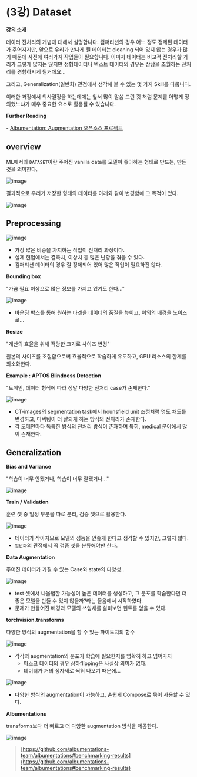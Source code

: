 # (3강) Dataset

**강의 소개**

데이터 전처리의 개념에 대해서 설명합니다. 컴퍼티션의 경우 어느 정도 정제된 데이터가 주어지지만, 앞으로 우리가 만나게 될 데이터는 cleaning 되어 있지 않는 경우가 많기 때문에 사전에 여러가지 작업들이 필요합니다. 이미지 데이터는 비교적 전처리할 거리가 그렇게 많지는 않지만 정형데이터나 텍스트 데이터의 경우는 상상을 초월하는 전처리를 경험하시게 될거에요...

그리고, Generalization(일반화) 관점에서 생각해 볼 수 있는 몇 가지 Skill를 다룹니다.

이러한 과정에서 의사결정을 하는데에는 앞서 많이 말씀 드린 것 처럼 문제를 어떻게 정의했느냐가 매우 중요한 요소로 활용될 수 있습니다.

 

**Further Reading**

\- [Albumentation: Augmentation 오픈소스 프로젝트](https://github.com/albumentations-team/albumentations.git)

 

## overview

ML에서의 `DATASET`이란 주어진 vanilla data를 모델이 좋아하는 형태로 만드는, 만든 것을 의미한다. 

![image](https://user-images.githubusercontent.com/38639633/112918094-0ce16f80-913f-11eb-99b8-e2727bf3d74c.png)

결과적으로 우리가 저장한 형태의 데이터를 아래와 같이 변경함에 그 목적이 있다. 

![image](https://user-images.githubusercontent.com/38639633/112918445-da844200-913f-11eb-88e2-94c0a9f526c4.png)



## Preprocessing

![image](https://user-images.githubusercontent.com/38639633/112918610-38188e80-9140-11eb-966e-103bdfc656f5.png)

- 가장 많은 비중을 차지하는 작업이 전처리 과정이다. 
- 실제 현업에서는 결측치, 이상치 등 많은 난항을 겪을 수 있다. 
- 컴퍼티션 데이터의 경우 잘 정제되어 있어 많은 작업이 필요하진 않다. 



**Bounding box**

"가끔 필요 이상으로 많은 정보를 가지고 있기도 한다..."

![image](https://user-images.githubusercontent.com/38639633/112918867-dad10d00-9140-11eb-9a01-e833fb8cce0a.png)

- 바운딩 박스를 통해 원하는 타겟을 데이터의 품질을 높이고, 이외의 배경을 노이즈로... 



**Resize**

"계산의 효율을 위해 적당한 크기로 사이즈 변경"

원본의 사이즈를 조절함으로써 효율적으로 학습하게 유도하고, GPU 리소스의 한계를 최소화한다. 



**Example : APTOS Blindness Detection**

"도메인, 데이터 형식에 따라 정말 다양한 전처리 case가 존재한다."

![image](https://user-images.githubusercontent.com/38639633/112919176-85e1c680-9141-11eb-8ba8-8e57a981683f.png)

- CT-images의 segmentation task에서 hounsfield unit 조정처럼 명도 채도를 변경하고, 디텍팅이 더 잘되게 하는 방식의 전처리가 존재한다.
- 각 도메인마다 독특한 방식의 전처리 방식이 존재하며 특히, medical 분야에서 많이 존재한다. 



## Generalization

**Bias and Variance**

"학습이 너무 안됐거나, 학습이 너무 잘됐거나..."

![image](https://user-images.githubusercontent.com/38639633/112919896-e3c2de00-9142-11eb-9794-3335cb926ee8.png)



**Train / Validation**

훈련 셋 중 일정 부분을 따로 분리, 검증 셋으로 활용한다. 

![image](https://user-images.githubusercontent.com/38639633/112921153-40bf9380-9145-11eb-82ef-8d64e53d3b71.png)

- 데이터가 작아지므로 모델의 성능을 안좋게 한다고 생각할 수 있지만, 그렇지 않다.
- `일반화`의 관점에서 꼭 검증 셋을 분류해야만 한다. 



**Data Augmentation**

주어진 데이터가 가질 수 있는 Case와 state의 다양성..

 ![image](https://user-images.githubusercontent.com/38639633/112921604-073b5800-9146-11eb-80bd-726ebd2c2797.png)

- test 셋에서 나올법한 가능성이 높은 데이터를 생성하고, 그 분포를 학습한다면 더 좋은 모델을 만들 수 있지 않을까?라는 물음에서 시작하였다.
- 문제가 만들어진 배경과 모델의 쓰임새를 살펴보면 힌트를 얻을 수 있다. 



**torchvision.transforms**

다양한 방식의 augmentation을 할 수 있는 파이토치의 함수

![image](https://user-images.githubusercontent.com/38639633/112922047-c728a500-9146-11eb-8aa0-737247a7ee05.png)

- 각각의 augmentation의 분포가 학습에 필요한지를 명확히 하고 넘어가자
	- 마스크 데이터의 경우 상하flipping은 사실상 의미가 없다.
	- 데이터가 거의 정자세로 찍혀 나오기 때문에...

![image](https://user-images.githubusercontent.com/38639633/112922229-166ed580-9147-11eb-95b7-a74dec5ef842.png)

- 다양한 방식의 augmentation이 가능하고, 손쉽게 Compose로 묶어 사용할 수 있다. 



**Albumentations**

transforms보다 더 빠르고 더 다양한 augmentation 방식을 제공한다. 

![image](https://user-images.githubusercontent.com/38639633/112922921-479bd580-9148-11eb-876b-cef284e4235b.png)

> [https://github.com/albumentations-team/albumentations#benchmarking-results](https://github.com/albumentations-team/albumentations#benchmarking-results)

